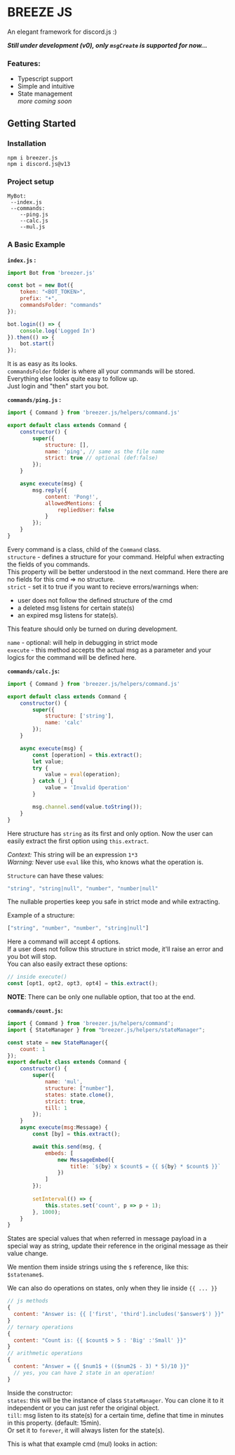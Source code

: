 # BREEZE JS
An elegant framework for discord.js :)

***Still under development (v0), only `msgCreate` is supported for now...***

### Features:
 - Typescript support
 - Simple and intuitive
 - State management<br>
    *more coming soon*

## Getting Started

### Installation
```
npm i breezer.js
npm i discord.js@v13
```
### Project setup
```
MyBot:
 --index.js
 --commands:
    --ping.js
    --calc.js
    --mul.js
```
### A Basic Example
**`index.js` :**
```js
import Bot from 'breezer.js'

const bot = new Bot({
    token: "<BOT_TOKEN>",
    prefix: "+",
    commandsFolder: "commands"
});

bot.login(() => {
    console.log('Logged In')
}).then(() => {
    bot.start()
});
```
It is as easy as its looks.<br>
`commandsFolder` folder is where all your commands will be stored.<br>
Everything else looks quite easy to follow up.<br>
Just login and "then" start you bot.<br>

**`commands/ping.js` :**
```js
import { Command } from 'breezer.js/helpers/command.js'

export default class extends Command {
    constructor() {
        super({
            structure: [],
            name: 'ping', // same as the file name
            strict: true // optional (def:false)
        });
    }

    async execute(msg) {
        msg.reply({
            content: 'Pong!',
            allowedMentions: {
                repliedUser: false
            }
        });
    }
}
```
Every command is a class, child of the `Command` class.<br>
`structure` - defines a structure for your command.
Helpful when extracting the fields of you commands.<br>
This property will be better understood in the next command. Here there are no fields for this cmd => no structure.<br>
`strict` - set it to true if you want to recieve errors/warnings when:
 - user does not follow the defined structure of the cmd
 - a deleted msg listens for certain state(s)
 - an expired msg listens for state(s).
  
This feature should only be turned on during development.

`name` - optional: will help in debugging in strict mode<br>
`execute` - this method accepts the actual msg as a parameter and your logics for the command will be defined here.

**`commands/calc.js`:**
```js
import { Command } from 'breezer.js/helpers/command.js'

export default class extends Command {
    constructor() {
        super({
            structure: ['string'],
            name: 'calc'
        });
    }

    async execute(msg) {
        const [operation] = this.extract();
        let value;
        try {
            value = eval(operation);
        } catch (_) {
            value = 'Invalid Operation'
        }

        msg.channel.send(value.toString());
    }
}
```
Here structure has `string` as its first and only option. Now the user can easily extract the first option using `this.extract`.<br>

*Context:* This string will be an expression `1*3`<br>
*Warning:* Never use `eval` like this, who knows what the operation is.

`Structure` can have these values:<br>
```js
"string", "string|null", "number", "number|null"
```
The nullable properties keep you safe in strict mode and while extracting.

Example of a structure:
```js
["string", "number", "number", "string|null"]
```
Here a command will accept 4 options.<br>
If a user does not follow this structure in strict mode, it'll raise an error and you bot will stop.<Br>
You can also easily extract these options:
```js
// inside execute()
const [opt1, opt2, opt3, opt4] = this.extract();
```
**NOTE**: There can be only one nullable option, that too at the end.

**`commands/count.js`:**
```js
import { Command } from 'breezer.js/helpers/command';
import { StateManager } from "breezer.js/helpers/stateManager";

const state = new StateManager({
    count: 1
});
export default class extends Command {
    constructor() {
        super({
            name: 'mul',
            structure: ["number"],
            states: state.clone(),
            strict: true,
            till: 1
        });
    }
    async execute(msg:Message) {
        const [by] = this.extract();

        await this.send(msg, {
            embeds: [
                new MessageEmbed({
                    title: `${by} x $count$ = {{ ${by} * $count$ }}`
                })
            ]
        });
        
        setInterval(() => {
            this.states.set('count', p => p + 1);
        }, 1000);
    }
}
```
States are special values that when referred in message payload in a special way as string, update their reference in the original message as their value change.

We mention them inside strings using the `$` reference, like this:<br>
`$statename$`.

We can also do operations on states, only when they lie inside `{{ ... }}`
```js
// js methods
{
  content: "Answer is: {{ ['first', 'third'].includes('$answer$') }}"
}
// ternary operations
{
  content: "Count is: {{ $count$ > 5 : 'Big' :'Small' }}"
}
// arithmetic operations
{
  content: "Answer = {{ $num1$ + (($num2$ - 3) * 5)/10 }}"
  // yes, you can have 2 state in an operation!
}
```
Inside the constructor:<br>
`states`: this will be the instance of class `StateManager`. You can clone it to it independent or you can just refer the original object.<br>
`till`: msg listen to its state(s) for a certain time, define that time in minutes in this property. (default: 15min).<br>
Or set it to `forever`, it will always listen for the state(s).

This is what that example cmd (mul) looks in action:
